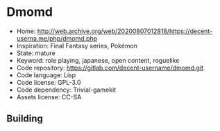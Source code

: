 # Dmomd

- Home: http://web.archive.org/web/20200807012818/https://decent-userna.me/php/dmomd.php
- Inspiration: Final Fantasy series, Pokémon
- State: mature
- Keyword: role playing, japanese, open content, roguelike
- Code repository: https://gitlab.com/decent-username/dmomd.git
- Code language: Lisp
- Code license: GPL-3.0
- Code dependency: Trivial-gamekit
- Assets license: CC-SA

## Building
